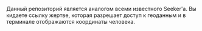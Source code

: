 Данный репозиторий является аналогом всеми известного Seeker'a. Вы кидаете ссылку жертве, которая разрешает доступ к геоданным и в терминале отображаются координаты человека.
